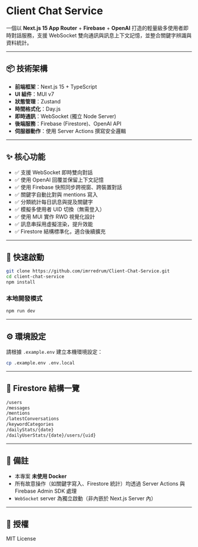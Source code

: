 # Client Chat Service

一個以 **Next.js 15 App Router** + **Firebase** + **OpenAI** 打造的輕量級多使用者即時對話服務，支援 WebSocket 雙向通訊與訊息上下文記憶，並整合關鍵字辨識與資料統計。

---

## 📦 技術架構

- **前端框架**：Next.js 15 + TypeScript
- **UI 組件**：MUI v7
- **狀態管理**：Zustand
- **時間格式化**：Day.js
- **即時通訊**：WebSocket (獨立 Node Server)
- **後端服務**：Firebase (Firestore)、OpenAI API
- **伺服器動作**：使用 Server Actions 撰寫安全邏輯

---

## ✨ 核心功能

- ✅ 支援 WebSocket 即時雙向對話
- ✅ 使用 OpenAI 回覆並保留上下文記憶
- ✅ 使用 Firebase 快照同步跨視窗、跨裝置對話
- ✅ 關鍵字自動比對與 mentions 寫入
- ✅ 分類統計每日訊息與提及關鍵字
- ✅ 模擬多使用者 UID 切換（無需登入）
- ✅ 使用 MUI 實作 RWD 視覺化設計
- ✅ 訊息串採用虛擬渲染，提升效能
- ✅ Firestore 結構標準化，適合後續擴充

---

## 🚀 快速啟動

```bash
git clone https://github.com/imrredrum/Client-Chat-Service.git
cd client-chat-service
npm install
```

### 本地開發模式

```bash
npm run dev
```

---

## ⚙️ 環境設定

請根據 `.example.env` 建立本機環境設定：

```bash
cp .example.env .env.local
```

---

## 📁 Firestore 結構一覽

```bash
/users
/messages
/mentions
/latestConversations
/keywordCategories
/dailyStats/{date}
/dailyUserStats/{date}/users/{uid}
```

---

## 📝 備註

- 本專案 **未使用 Docker**
- 所有故意操作（如關鍵字寫入、Firestore 統計）均透過 Server Actions 與 Firebase Admin SDK 處理
- `WebSocket` server 為獨立啟動（非內嵌於 Next.js Server 內）

---

## 📌 授權

MIT License
